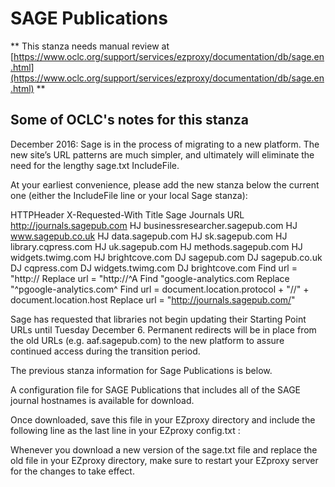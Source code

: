 # SAGE Publications
** This stanza needs manual review at [https://www.oclc.org/support/services/ezproxy/documentation/db/sage.en.html](https://www.oclc.org/support/services/ezproxy/documentation/db/sage.en.html) **

## Some of OCLC's notes for this stanza

December 2016: Sage is in the process of migrating to a new platform. The new site’s URL patterns are much simpler, and ultimately will eliminate the need for the lengthy sage.txt IncludeFile.

At your earliest convenience, please add the new stanza below the current one (either the IncludeFile line or your local Sage stanza):

HTTPHeader X-Requested-With
 Title Sage Journals
 URL http://journals.sagepub.com
 HJ businessresearcher.sagepub.com
 HJ www.sagepub.co.uk
 HJ data.sagepub.com
 HJ sk.sagepub.com
 HJ library.cqpress.com
 HJ uk.sagepub.com
 HJ methods.sagepub.com
 HJ widgets.twimg.com
 HJ brightcove.com
 DJ sagepub.com
 DJ sagepub.co.uk
 DJ cqpress.com
 DJ widgets.twimg.com
 DJ brightcove.com
 Find url = "http://
 Replace url = "http://^A
 Find "google-analytics.com
 Replace "^pgoogle-analytics.com^
 Find url = document.location.protocol + "//" + document.location.host
 Replace url = "http://journals.sagepub.com/"

Sage has requested that libraries not begin updating their Starting Point URLs until Tuesday December 6. Permanent redirects will be in place from the old URLs (e.g. aaf.sagepub.com) to the new platform to assure continued access during the transition period.

The previous stanza information for Sage Publications is below.

A configuration file for SAGE Publications that includes all of the SAGE journal hostnames is available for download. 
 

Once downloaded, save this file in your EZproxy directory and include the following line as the last line in your EZproxy config.txt :

Whenever you download a new version of the sage.txt file and replace the old file in your EZproxy directory, make sure to restart your EZproxy server for the changes to take effect.
 
